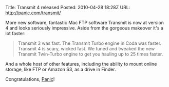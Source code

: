 Title:  Transmit 4 releasedPosted: 2010-04-28 18:28ZURL:    http://panic.com/transmit/More new software, fantastic Mac FTP software Transmit is now at version 4 and looks seriously impressive. Aside from the gorgeous makeover it's a lot faster:> Transmit 3 was fast. The Transmit Turbo engine in Coda > was faster. Transmit 4 is scary, wicked fast. We tuned > and tweaked the new Transmit Twin-Turbo engine to get > you hauling up to 25 times faster.And a whole host of other features, including the ability to mount online storage, like FTP or Amazon S3, as a drivein Finder.Congratulations, [Panic][]!  [panic]: http://www.panic.com/
